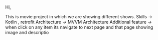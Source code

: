 Hi,

This is movie project in which we are showing different shows.
Skills -> Kotlin , retrofit
Architecture -> MVVM Architecture
Additional feature -> when click on any item its navigate to next page and that page showing image and descriptio
